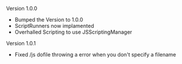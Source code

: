 Version 1.0.0
- Bumped the Version to 1.0.0
- ScriptRunners now implamented
- Overhalled Scripting to use JSScriptingManager

Version 1.0.1
- Fixed /js dofile throwing a error when you don't specify a filename